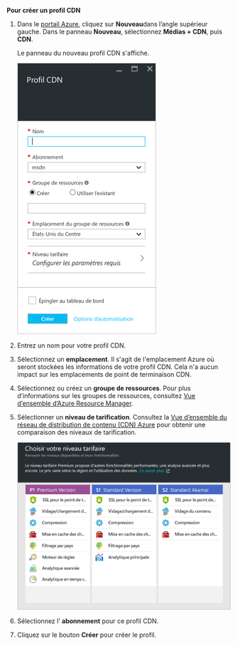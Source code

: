**Pour créer un profil CDN**

1. Dans le [portail Azure](https://portal.azure.com), cliquez sur **Nouveau**dans l’angle supérieur gauche.  Dans le panneau **Nouveau**, sélectionnez **Médias + CDN**, puis **CDN**.
   
    Le panneau du nouveau profil CDN s'affiche.
   
    ![Nouveau profil CDN](./media/cdn-create-profile/new-cdn-profile-include.png)
2. Entrez un nom pour votre profil CDN.
3. Sélectionnez un **emplacement**.  Il s'agit de l'emplacement Azure où seront stockées les informations de votre profil CDN.  Cela n'a aucun impact sur les emplacements de point de terminaison CDN.
4. Sélectionnez ou créez un **groupe de ressources**.  Pour plus d’informations sur les groupes de ressources, consultez [Vue d’ensemble d’Azure Resource Manager](../articles/azure-resource-manager/resource-group-overview.md#resource-groups).
5. Sélectionner un **niveau de tarification**.  Consultez la [Vue d’ensemble du réseau de distribution de contenu (CDN) Azure](../articles/cdn/cdn-overview.md#azure-cdn-features) pour obtenir une comparaison des niveaux de tarification.
   
    ![Sélection du niveau de tarification CDN](./media/cdn-create-profile/cdn-choose-sku-include.png)
6. Sélectionnez l’ **abonnement** pour ce profil CDN.
7. Cliquez sur le bouton **Créer** pour créer le profil. 

